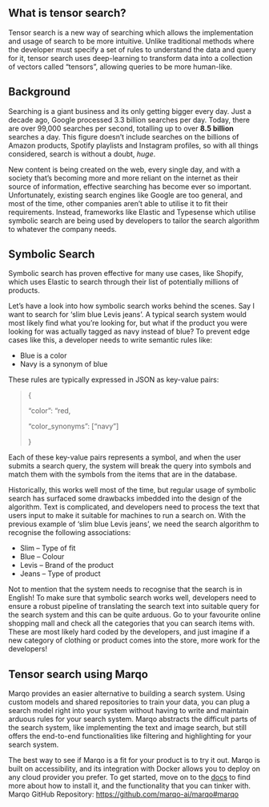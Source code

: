 ## What is tensor search?

Tensor search is a new way of searching which allows the implementation and usage of
search to be more intuitive. Unlike traditional methods where the developer must specify a
set of rules to understand the data and query for it, tensor search uses deep-learning to
transform data into a collection of vectors called “tensors”, allowing queries to be more
human-like.


## Background

Searching is a giant business and its only getting bigger every day. Just a decade ago, Google
processed 3.3 billion searches per day. Today, there are over 99,000 searches per second,
totalling up to over **8.5 billion** searches a day. This figure doesn’t include searches on the
billions of Amazon products, Spotify playlists and Instagram profiles, so with all things
considered, search is without a doubt, *huge*.

New content is being created on the web, every single day, and with a society that’s
becoming more and more reliant on the internet as their source of information, effective
searching has become ever so important. Unfortunately, existing search engines like Google
are too general, and most of the time, other companies aren’t able to utilise it to fit their
requirements. Instead, frameworks like Elastic and Typesense which utilise symbolic search
are being used by developers to tailor the search algorithm to whatever the company
needs.

## Symbolic Search

Symbolic search has proven effective for many use cases, like Shopify, which uses Elastic to
search through their list of potentially millions of products.

Let’s have a look into how symbolic search works behind the scenes. Say I want to search for
‘slim blue Levis jeans’. A typical search system would most likely find what you’re looking
for, but what if the product you were looking for was actually tagged as navy instead of
blue? To prevent edge cases like this, a developer needs to write semantic rules like:

- Blue is a color
- Navy is a synonym of blue

These rules are typically expressed in JSON as key-value pairs:
>{
>
>    “color”: “red,
>
>    “color_synonyms”: [“navy”]
>
>}

Each of these key-value pairs represents a symbol, and when the user submits a search
query, the system will break the query into symbols and match them with the symbols from
the items that are in the database.

Historically, this works well most of the time, but regular usage of symbolic search has
surfaced some drawbacks imbedded into the design of the algorithm.
Text is complicated, and developers need to process the text that users input to make it
suitable for machines to run a search on. With the previous example of ‘slim blue Levis
jeans’, we need the search algorithm to recognise the following associations:

- Slim – Type of fit
- Blue – Colour
- Levis – Brand of the product
- Jeans – Type of product

Not to mention that the system needs to recognise that the search is in English! To make
sure that symbolic search works well, developers need to ensure a robust pipeline of
translating the search text into suitable query for the search system and this can be quite
arduous. Go to your favourite online shopping mall and check all the categories that you can
search items with. These are most likely hard coded by the developers, and just imagine if a
new category of clothing or product comes into the store, more work for the developers!

## Tensor search using Marqo
Marqo provides an easier alternative to building a search system. Using custom models and
shared repositories to train your data, you can plug a search model right into your system
without having to write and maintain arduous rules for your search system. Marqo abstracts
the difficult parts of the search system, like implementing the text and image search, but
still offers the end-to-end functionalities like filtering and highlighting for your search
system.

The best way to see if Marqo is a fit for your product is to try it out. Marqo is built on
accessibility, and its integration with Docker allows you to deploy on any cloud provider you
prefer. To get started, move on to the [docs](https://marqo.pages.dev/) to find more about how to install it, and the
functionality that you can tinker with.
Marqo GitHub Repository: https://github.com/marqo-ai/marqo#marqo